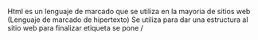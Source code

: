 Html es un lenguaje de marcado que se utiliza en la mayoria de sitios web
(Lenguaje de marcado de hipertexto)
Se utiliza para dar una estructura al sitio web 
<nombredelaetiqueta></nombredelaetiqueta> para finalizar etiqueta se pone /
